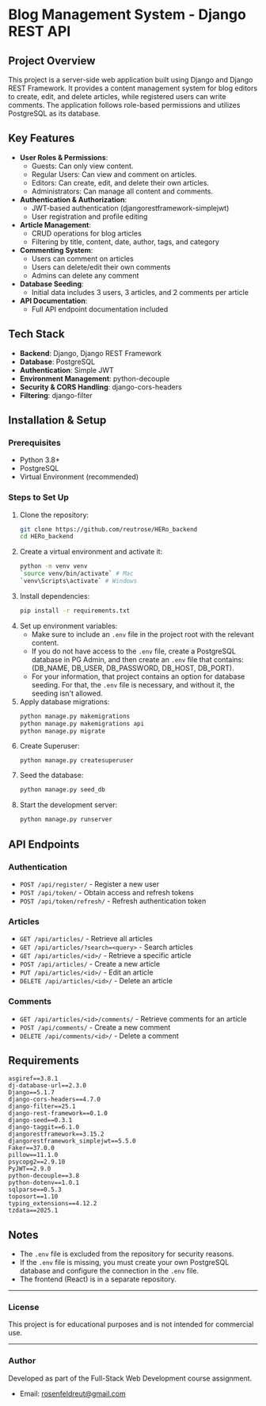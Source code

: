 # Blog Management System - Django REST API

## Project Overview

This project is a server-side web application built using Django and Django REST Framework. It provides a content management system for blog editors to create, edit, and delete articles, while registered users can write comments. The application follows role-based permissions and utilizes PostgreSQL as its database.

## Key Features

- **User Roles & Permissions**:
  - Guests: Can only view content.
  - Regular Users: Can view and comment on articles.
  - Editors: Can create, edit, and delete their own articles.
  - Administrators: Can manage all content and comments.
- **Authentication & Authorization**:
  - JWT-based authentication (djangorestframework-simplejwt)
  - User registration and profile editing
- **Article Management**:
  - CRUD operations for blog articles
  - Filtering by title, content, date, author, tags, and category
- **Commenting System**:
  - Users can comment on articles
  - Users can delete/edit their own comments
  - Admins can delete any comment
- **Database Seeding**:
  - Initial data includes 3 users, 3 articles, and 2 comments per article
- **API Documentation**:
  - Full API endpoint documentation included

## Tech Stack

- **Backend**: Django, Django REST Framework
- **Database**: PostgreSQL
- **Authentication**: Simple JWT
- **Environment Management**: python-decouple
- **Security & CORS Handling**: django-cors-headers
- **Filtering**: django-filter

## Installation & Setup

### Prerequisites

- Python 3.8+
- PostgreSQL
- Virtual Environment (recommended)

### Steps to Set Up

1. Clone the repository:
   ```sh
   git clone https://github.com/reutrose/HERo_backend
   cd HERo_backend
   ```
2. Create a virtual environment and activate it:
   ```sh
   python -m venv venv
   `source venv/bin/activate` # Mac
   `venv\Scripts\activate` # Windows
   ```
3. Install dependencies:
   ```sh
   pip install -r requirements.txt
   ```
4. Set up environment variables:
   - Make sure to include an `.env` file in the project root with the relevant content.
   - If you do not have access to the `.env` file, create a PostgreSQL database in PG Admin, and then create an `.env` file that contains: (DB_NAME, DB_USER, DB_PASSWORD, DB_HOST, DB_PORT).
   - For your information, that project contains an option for database seeding. For that, the `.env` file is necessary, and without it, the seeding isn't allowed.
5. Apply database migrations:
   ```sh
   python manage.py makemigrations
   python manage.py makemigrations api
   python manage.py migrate
   ```
6. Create Superuser:
   ```
   python manage.py createsuperuser
   ```
7. Seed the database:
   ```sh
   python manage.py seed_db
   ```
8. Start the development server:
   ```sh
   python manage.py runserver
   ```

## API Endpoints

### Authentication

- `POST /api/register/` - Register a new user
- `POST /api/token/` - Obtain access and refresh tokens
- `POST /api/token/refresh/` - Refresh authentication token

### Articles

- `GET /api/articles/` - Retrieve all articles
- `GET /api/articles/?search=<query>` - Search articles
- `GET /api/articles/<id>/` - Retrieve a specific article
- `POST /api/articles/` - Create a new article
- `PUT /api/articles/<id>/` - Edit an article
- `DELETE /api/articles/<id>/` - Delete an article

### Comments

- `GET /api/articles/<id>/comments/` - Retrieve comments for an article
- `POST /api/comments/` - Create a new comment
- `DELETE /api/comments/<id>/` - Delete a comment

## Requirements

```
asgiref==3.8.1
dj-database-url==2.3.0
Django==5.1.7
django-cors-headers==4.7.0
django-filter==25.1
django-rest-framework==0.1.0
django-seed==0.3.1
django-taggit==6.1.0
djangorestframework==3.15.2
djangorestframework_simplejwt==5.5.0
Faker==37.0.0
pillow==11.1.0
psycopg2==2.9.10
PyJWT==2.9.0
python-decouple==3.8
python-dotenv==1.0.1
sqlparse==0.5.3
toposort==1.10
typing_extensions==4.12.2
tzdata==2025.1
```

## Notes

- The `.env` file is excluded from the repository for security reasons.
- If the `.env` file is missing, you must create your own PostgreSQL database and configure the connection in the `.env` file.
- The frontend (React) is in a separate repository.

---

### License

This project is for educational purposes and is not intended for commercial use.

---

### Author

Developed as part of the Full-Stack Web Development course assignment.

- Email: rosenfeldreut@gmail.com
